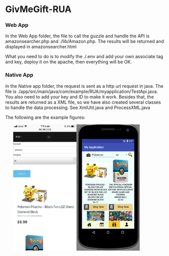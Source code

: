 # GivMeGift-RUA

### Web App

In the Web App folder, the file to call the guzzle and handle the API is amazonsearcher.php and ./lib/Amazon.php. The results will be returned and displayed in amazonsearcher.html

What you need to do is to modify the ./.env and add your own associate tag and key, deploy it on the apache, then everything will be OK.

### Native App

In the Native app folder, the request is sent as a http url request in java. The file is ./app/src/main/java/com/example/RUA/myapplication/TestApi.java. You also need to add your key and ID to make it work. Besides that, the results are returned as a XML file, so we have  also created several classes to handle the data processing. See XmlUtil.java and ProcessXML.java

The following are the example figures:

<div style="width:450px" align=center><img width="200" height="400" alt="Web app Amazon API" src="https://github.com/lidall/Gift_selection_system/blob/master/Images/api.jpeg"/><img width="200" height="400" alt="Native app Amazon API" src="https://github.com/lidall/Gift_selection_system/blob/master/Images/api_native.png"/>
</div>